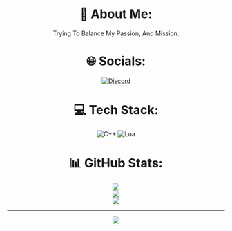 <div align="center">
  
# 💫 About Me:
Trying To Balance My Passion, And Mission.

# 🌐 Socials:
[![Discord](https://shorturl.at/WIlfh)](https://discord.gg/https://discord.com/invite/4rNSdvx5) 

# 💻 Tech Stack:
![C++](https://shorturl.at/LqB4D) ![Lua](https://shorturl.at/qadiS)

# 📊 GitHub Stats:
![](https://github-readme-stats.vercel.app/api?username=vxvxaz&theme=rose&hide_border=true&include_all_commits=false&count_private=false)<br/>
![](https://github-readme-streak-stats.herokuapp.com/?user=vxvxaz&theme=rose&hide_border=true)<br/>
![](https://github-readme-stats.vercel.app/api/top-langs/?username=vxvxaz&theme=rose&hide_border=true&include_all_commits=false&count_private=false&layout=compact)

---
[![](https://shorturl.at/UYQ0K)](https://shorturl.at/iN7Rq)

</div>

